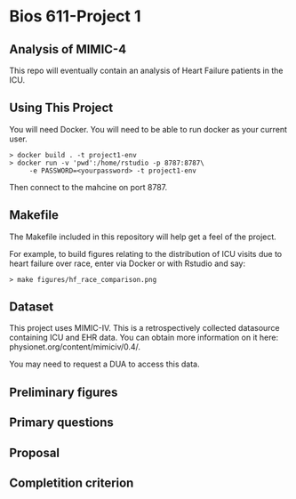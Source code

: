 Bios 611-Project 1
================
Analysis of MIMIC-4
-------------------
This repo will eventually contain an analysis of Heart Failure patients in the ICU.

Using This Project
------------------

You will need Docker. You will need to be able to run docker as your current user.


	> docker build . -t project1-env
	> docker run -v 'pwd':/home/rstudio -p 8787:8787\
		 -e PASSWORD=<yourpassword> -t project1-env
Then connect to the mahcine on port 8787.

Makefile
--------
The Makefile included in this repository will help get a feel of the project. 

For example, to build figures relating to the distribution of ICU visits due to heart failure over race, enter via Docker or with Rstudio and say:

	> make figures/hf_race_comparison.png

Dataset
-------
This project uses MIMIC-IV. This is a retrospectively collected datasource containing ICU and EHR data. You can obtain more information on it here: physionet.org/content/mimiciv/0.4/.

You may need to request a DUA to access this data.

Preliminary figures
-------------------

Primary questions
-----------------

Proposal
--------

Completition criterion
----------------------
